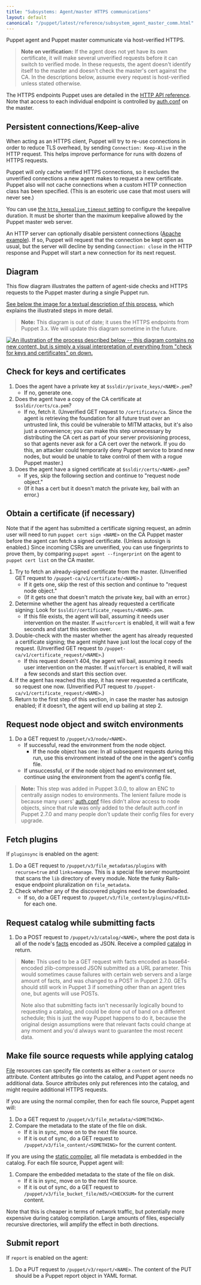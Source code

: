 ```yaml
---
title: "Subsystems: Agent/master HTTPS communications"
layout: default
canonical: "/puppet/latest/reference/subsystem_agent_master_comm.html"
---
```


[http_api]: ./http_api/http_api_index.html
[authconf]: ./config_file_auth.html
[facts]: ./lang_variables.html#facts-and-built-in-variables
[catalog]: ./lang_summary.html#compilation-and-catalogs
[file]: ./type.html#file
[static]: ./indirection.html#catalog
[keepalive_setting]: ./configuration.html#httpkeepalivetimeout



Puppet agent and Puppet master communicate via host-verified HTTPS.

> **Note on verification:** If the agent does not yet have its own certificate, it will make several unverified requests before it can switch to verified mode. In these requests, the agent doesn't identify itself to the master and doesn't check the master's cert against the CA. In the descriptions below, assume every request is host-verified unless stated otherwise.

The HTTPS endpoints Puppet uses are detailed in the [HTTP API reference][http_api]. Note that access to each individual endpoint is controlled by [auth.conf][authconf] on the master.

## Persistent connections/Keep-alive

When acting as an HTTPS client, Puppet will try to re-use connections in order to reduce TLS overhead, by sending `Connection: Keep-Alive` in the HTTP request. This helps improve performance for runs with dozens of HTTPS requests.

Puppet will only cache verified HTTPS connections, so it excludes the unverified connections a new agent makes to request a new certificate. Puppet also will not cache connections when a custom HTTP connection class has been specified. (This is an esoteric use case that most users will never see.)

You can use [the `http_keepalive_timeout` setting][keepalive_setting] to configure the keepalive duration. It must be shorter than the maximum keepalive allowed by the Puppet master web server.

An HTTP server can optionally disable persistent connections ([Apache example](http://httpd.apache.org/docs/current/mod/core.html#keepalive)). If so, Puppet will request that the connection be kept open as usual, but the server will decline by sending `Connection: close` in the HTTP response and Puppet will start a new connection for its next request.


## Diagram

This flow diagram illustrates the pattern of agent-side checks and HTTPS requests to the Puppet master during a single Puppet run.

[See below the image for a textual description of this process](#check-for-keys-and-certificates), which explains the illustrated steps in more detail.

> **Note:** This diagram is out of date; it uses the HTTPS endpoints from Puppet 3.x. We will update this diagram sometime in the future.

[![An illustration of the process described below -- this diagram contains no new content, but is simply a visual interpretation of everything from "check for keys and certificates" on down.](./images/agent-master-https-sequence-small.gif)](./images/agent-master-https-sequence-large.gif)

## Check for keys and certificates

1. Does the agent have a private key at `$ssldir/private_keys/<NAME>.pem`?
    * If no, generate one.
2. Does the agent have a copy of the CA certificate at `$ssldir/certs/ca.pem`?
    * If no, fetch it. (Unverified GET request to `/certificate/ca`. Since the agent is retrieving the foundation for all future trust over an untrusted link, this could be vulnerable to MITM attacks, but it's also just a convenience; you can make this step unnecessary by distributing the CA cert as part of your server provisioning process, so that agents never ask for a CA cert over the network. If you do this, an attacker could temporarily deny Puppet service to brand new nodes, but would be unable to take control of them with a rogue Puppet master.)
3. Does the agent have a signed certificate at `$ssldir/certs/<NAME>.pem`?
    * If yes, skip the following section and continue to "request node object."
    * (If it has a cert but it doesn't match the private key, bail with an error.)

## Obtain a certificate (if necessary)

Note that if the agent has submitted a certificate signing request, an admin user will need to run `puppet cert sign <NAME>` on the CA Puppet master before the agent can fetch a signed certificate. (Unless autosign is enabled.) Since incoming CSRs are unverified, you can use fingerprints to prove them, by comparing `puppet agent --fingerprint` on the agent to `puppet cert list` on the CA master.

1. Try to fetch an already-signed certificate from the master. (Unverified GET request to `/puppet-ca/v1/certificate/<NAME>`.)
    * If it gets one, skip the rest of this section and continue to "request node object."
    * (If it gets one that doesn't match the private key, bail with an error.)
2. Determine whether the agent has already requested a certificate signing: Look for `$ssldir/certificate_requests/<NAME>.pem`.
    * If this file exists, the agent will bail, assuming it needs user intervention on the master. If `waitforcert` is enabled, it will wait a few seconds and start this section over.
3. Double-check with the master whether the agent has already requested a certificate signing; the agent might have just lost the local copy of the request. (Unverified GET request to `/puppet-ca/v1/certificate_request/<NAME>`.)
    * If this request doesn't 404, the agent will bail, assuming it needs user intervention on the master. If `waitforcert` is enabled, it will wait a few seconds and start this section over.
4. If the agent has reached this step, it has never requested a certificate, so request one now. (Unverified PUT request to `/puppet-ca/v1/certificate_request/<NAME>`.)
5. Return to the first step of this section, in case the master has autosign enabled; if it doesn't, the agent will end up bailing at step 2.

## Request node object and switch environments

1. Do a GET request to `/puppet/v3/node/<NAME>`.
    * If successful, read the environment from the node object.
        * If the node object has one: In all subsequent requests during this run, use this environment instead of the one in the agent's config file.
    * If unsuccessful, or if the node object had no environment set, continue using the environment from the agent's config file.

> **Note:** This step was added in Puppet 3.0.0, to allow an ENC to centrally assign nodes to environments. The lenient failure mode is because many users' [auth.conf][authconf] files didn't allow access to node objects, since that rule was only added to the default auth.conf in Puppet 2.7.0 and many people don't update their config files for every upgrade.

## Fetch plugins

If `pluginsync` is enabled on the agent:

1. Do a GET request to `/puppet/v3/file_metadatas/plugins` with `recurse=true` and `links=manage`. This is a special file server mountpoint that scans the `lib` directory of every module. Note the funky Rails-esque endpoint pluralization on `file_metadata`.
2. Check whether any of the discovered plugins need to be downloaded.
    * If so, do a GET request to `/puppet/v3/file_content/plugins/<FILE>` for each one.

## Request catalog while submitting facts

1. Do a POST request to `/puppet/v3/catalog/<NAME>`, where the post data is all of the node's [facts][] encoded as JSON. Receive a compiled [catalog][] in return.

> **Note:** This used to be a GET request with facts encoded as base64-encoded zlib-compressed JSON submitted as a URL parameter. This would sometimes cause failures with certain web servers and a large amount of facts, and was changed to a POST in Puppet 2.7.0. GETs should still work in Puppet 3 if something other than an agent tries one, but agents will use POSTs.
>
> Note also that submitting facts isn't necessarily logically bound to requesting a catalog, and could be done out of band on a different schedule; this is just the way Puppet happens to do it, because the original design assumptions were that relevant facts could change at any moment and you'd always want to guarantee the most recent data.

## Make file source requests while applying catalog

[File][] resources can specify file contents as either a `content` or `source` attribute. Content attributes go into the catalog, and Puppet agent needs no additional data. Source attributes only put references into the catalog, and might require additional HTTPS requests.

If you are using the normal compiler, then for each file source, Puppet agent will:

1. Do a GET request to `/puppet/v3/file_metadata/<SOMETHING>`.
2. Compare the metadata to the state of the file on disk.
    * If it is in sync, move on to the next file source.
    * If it is out of sync, do a GET request to `/puppet/v3/file_content/<SOMETHING>` for the current content.

If you are using the [static compiler][static], all file metadata is embedded in the catalog. For each file source, Puppet agent will:

1. Compare the embedded metadata to the state of the file on disk.
    * If it is in sync, move on to the next file source.
    * If it is out of sync, do a GET request to `/puppet/v3/file_bucket_file/md5/<CHECKSUM>` for the current content.

Note that this is cheaper in terms of network traffic, but potentially more expensive during catalog compilation. Large amounts of files, especially recursive directories, will amplify the effect in both directions.

## Submit report

If `report` is enabled on the agent:

1. Do a PUT request to `/puppet/v3/report/<NAME>`. The content of the PUT should be a Puppet report object in YAML format.

